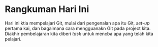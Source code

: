 # Rangkuman Hari Ini
Hari ini ktia mempelajari Git, mulai dari pengenalan apa itu Git, _set-up_ pertama kai, dan bagaimana cara mengguanakn Git pada project kita. Diakhir pembelajaran kita diberi _task_ untuk mencba apa yang telah kita pelajari.